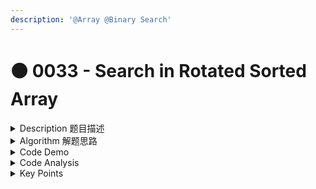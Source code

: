 ```yaml
---
description: '@Array @Binary Search'
---
```


# 🟠 0033 - Search in Rotated Sorted Array

<details>

<summary>Description 题目描述 </summary>

There is an integer array `nums` <mark style="color:orange;">**sorted**</mark> in ascending order (with <mark style="color:orange;">**distinct**</mark> values).

Prior to being passed to your function, `nums` is **possibly rotated** at an unknown pivot index `k` (`1 <= k < nums.length`) such that the resulting array is `[nums[k], nums[k+1], ..., nums[n-1], nums[0], nums[1], ..., nums[k-1]]` (**0-indexed**). For example, `[0,1,2,4,5,6,7]` might be rotated at pivot index `3` and become `[4,5,6,7,0,1,2]`.

Given the array `nums` **after** the possible rotation and an integer `target`, return _the index of_ `target` _if it is in_ `nums`_, or_ `-1` _if it is not in_ `nums`.

You must write an algorithm with O(log n) runtime complexity.

```
Input: nums = [4,5,6,7,0,1,2], target = 0
Output: 4
```

```
Input: nums = [4,5,6,7,0,1,2], target = 3
Output: -1
```

</details>

<details>

<summary>Algorithm 解题思路 </summary>

***

题目大意：&#x20;

假设按照升序排序的数组在<mark style="color:yellow;">**预先未知的某个点上进行了旋转**</mark>。( 例如，数组 \[0,1,2,4,5,6,7] 可能变为 \[4,5,6,7,0,1,2] )。搜索一个给定的目标值，如果数组中存在这个目标值，则返回它的索引，否则返回 -1 。你可以假设数组中不存在重复的元素。你的算法时间复杂度必须是 O(log n) 级别。

***

Binary Search的条件:

* [ ] <mark style="color:red;">**是递增有序的 sorted  => 不是sorted的因为在某处进行了rotate**</mark>
* [x] 有边界的 search space is defined
* [x] 可以用下标访问的 could get with index

<mark style="background-color:yellow;">**突破点：**</mark>

每次我们选择中点 `mid` 后，都可以把原始数组分为两个子数组。\
1\. `nums[start]` 到 `nums[mid]`，\
2\. `nums[mid]` 到 `nums[end]`。\
&#x20;<mark style="color:yellow;">**重要的是，至少有一个子数组是有序的。**</mark>这是因为，旋转点<mark style="color:yellow;">**最多只能在其中一个子数组中**</mark>，也就是说，另一个子数组必定是有序的。我们可以利用这个<mark style="color:yellow;">有序的subarray来判断目标值</mark> <mark style="color:yellow;"></mark><mark style="color:yellow;">`target`</mark> <mark style="color:yellow;"></mark><mark style="color:yellow;">应该在哪个subarray中查找。</mark>

<mark style="background-color:yellow;">解题思路</mark>：

1. **初始化**：首先，我们初始化两个指针，`left` 和 `right`，分别指向数组的开始和结束。
2. **找到中点**：然后，在 while 循环中，我们找到 `left` 和 `right` 的中点 `mid`。
3. **比较中点和目标值**：
   * 如果 `nums[mid]` 等于 `target`，我们找到了目标值，返回 `mid`。
   * 如果 `nums[mid]` 不等于 `target`，我们需要在子数组中查找 `target`。
4. <mark style="color:yellow;">**确定在哪个子数组中查找目标值**</mark><mark style="color:yellow;">：</mark>
   * 如果 `nums[left] <= nums[mid]`，那么 `left` 到 `mid` 是一个有序数组。
     * 如果 `target >= nums[left]` 并且 `target < nums[mid]`，那么 `target` 在左侧的有序子数组中，我们应将 `right` 设置为 `mid - 1`。
     * 否则，`target` 在右侧的子数组中，我们应将 `left` 设置为 `mid + 1`。
   * 如果 `nums[mid] <= nums[right]`，那么 `mid` 到 `right` 是一个有序数组。
     * 如果 `target > nums[mid]` 并且 `target <= nums[right]`，那么 `target` 在右侧的有序子数组中，我们应将 `left` 设置为 `mid + 1`。
     * 否则，`target` 在左侧的子数组中，我们应将 `right` 设置为 `mid - 1`。
5. **重复步骤 2-4**：我们继续这个过程，直到找到 `target` 或者 `left` 大于 `right`。
6. **未找到目标值**：如果我们没有找到 `target`，我们返回 `-1`。

```
总之在while循环里
step0: 判断left<right还是left<=right => 因为我们是要 find exact same value,而且是每个num是unique的，所以用left<=right
step1: 找出哪边是sorted array 然后divide to 2 sub arrays
step2: 判断在sorted还是非sorted array搜索
```



</details>

<details>

<summary>Code Demo </summary>

<mark style="background-color:orange;">**心得：举一些特殊的例子**</mark>

<mark style="color:yellow;">**判断left array is sorted:**</mark>  nums = \[4,5,6,7,8,9,0,1,2,3]   n = 10 \ <mark style="color:yellow;">**-**</mark> mid= 0+9/2 = 4 ; mid value = 8 \
\- nums\[left] = 4 < nums\[mid] = 8 => <mark style="color:orange;">left array is sorted =>分为两个array</mark> \[4,5,6,7] \[9,0,1,2,3]\
\- 判断过target是否=mid 之后就可以把mid移掉

e.g. \
<mark style="color:blue;">target=0 => should search in right array</mark>\ <mark style="color:blue;">target=9  => should search in right array</mark>\
if (target < nums\[left]) => 比sorted array最小的还小\
OR If (target > nums\[mid] => 比sorted array最大的还大\
<mark style="color:blue;">target = 6 => should search in left array</mark>\
if (target >= nums\[left] && target < nums\[mid]) => 大于sorted array最小，而且小于mid

<mark style="color:yellow;">**判断right array is sorted:**</mark> nums=\[7,8,0,1,2,3,4,6] n = 8\
\- mid = 0 + 7/2 =3; mid value  = 1;\
\- nums\[left] = 7 > 1 <mark style="color:orange;">**=> right array is sorted =>**</mark> 分为两个array\[7,8,0] \[2,3,4,6]\
e.g.\
target=1 => 直接return mid\
<mark style="color:blue;">target=8 => 在非sorted array里搜索</mark>\ <mark style="color:blue;">target=0 => 在非sorted array里搜索</mark>\
If (target > nums\[right] || target < nums\[mid]) => 在sorted array里搜索\
<mark style="color:blue;">target=3 => 在sorted array里搜索</mark>\
If (target > nums\[mid] && target <= nums\[right]) => 在sorted array里搜索

nums = \[3,1] target = 1\
mid = 0+1/2 = 0; mid value = 3; \[]\
nums\[left] = 3 == mid  target = 1\


{% code lineNumbers="true" %}
```java
/**
总之在while循环里
step0: 判断left<right还是left<=right => 因为我们是要 find exact same value,而且是每个num是unique的，所以用left<=right
step1: 找出哪边是sorted array 然后divide to 2 sub arrays
step2: 判断在sorted还是非sorted array搜索
*/
class Solution {
    public int search(int[] nums, int target) {
        if (nums.length == 0) {
            return -1;
        }
        int left = 0;
        int right = nums.length - 1;
        while ( left <= right) {
            int mid = left + (right - left) / 2;
            if (nums[mid] == target) {
                return mid;
            } 
            // if (nums[left] < nums[mid]) { 
            else if (nums[left] <= nums[mid]) {   // ---- left array is sorted
                // decide which sub array is ideal to search target
                if (target >= nums[left] && target < nums[mid]) { // search in sorted left array
                    right = mid - 1; // mid is definitely not the target
                } else {   // search in unsorted right array
                    left = mid + 1;  // mid is definitely not the target
                }
            } else {                         // ---- right array is sorted
                // decide which sub array is ideal to search target
                if (target <= nums[right] && target > nums[mid]) { // search in the sorted right array
                    left = mid + 1;
                } else { // search in unsorted left array
                    right = mid - 1; 
                }
            }
        }
        return -1;
    }
}
```
{% endcode %}

</details>

<details>

<summary>Code Analysis</summary>

Let  be the length of `nums`.

* Time complexity: $$O(log⁡n)】$$
  * This algorithm only requires one binary search over `nums`.
* Space complexity: $$O(1)$$
  * We only need to update several parameters `left`, `right` and `mid`, which takes $$O(1)$$ space.

</details>

<details>

<summary>Key Points</summary>

后续修改line 20: 加了=

Let's debug your code with the input `nums=[3,1]` and `target=1`.

In the first iteration, `left=0`, `right=1`, so `mid=0`. The value at `nums[mid]` is `3`, which does not equal the `target` `1`. Now, we move on to the `if` conditions.

The first condition checks if `nums[left] < nums[mid]`, which evaluates to `false` because `nums[0]` is `3` and `nums[0]` is `3`, so they are equal.

So, we move to the `else` part which is intended for the scenario where the right subarray is sorted. But in this case, we have a problem because the right subarray does not exist (since `mid` is `0` and `right` is `1`).

When we move to the inner `if` condition `target <= nums[right] && target > nums[mid]`, it also evaluates to `false` because `target` `1` is not greater than `nums[mid]` which is `3`.

As a result, we move to the inner `else` part and set `right = mid - 1`, which makes `right` become `-1`. Now `left` is `0` and `right` is `-1`, so the `while` condition `left <= right` is `false` and the loop ends, returning `-1`.

A better way to handle this is to use `<=` in the first `if` condition to cover the scenario where `nums[mid]` equals `nums[left]` or `nums[right]`, which can happen in cases like `nums=[3,1]` or `nums=[1,3]`.

</details>
